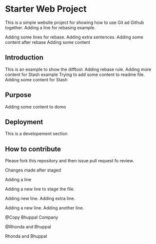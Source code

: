 # Starter Web Project

This is a simple website project for 
showing how to use Git ad Github together.
Adding a line for rebasing example.

Adding some lines for rebase. Adding extra sentences.
Adding some content after rebase
Adding some content
## Introduction

This is an example to show the difftool. Adding rebase rule.
Adding more content for Stash example 
Trying to add some content to readme file.
Adding some content for Stash 
## Purpose

Adding some content to domo

## Deployment

This is a developement section

## How to contribute

Please fork this repository and then issue pull request fo review. 

Changes made after staged

Adding a line

Adding a new line to stage the file.

Adding new line. Adding extra line.

Adding a new line.
Adding another line.

@Copy Bhuppal Company

@Rhonda and Bhuppal

Rhonda and Bhuppal
